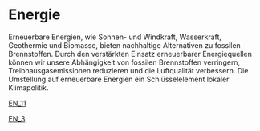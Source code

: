 # Energie

Erneuerbare Energien, wie Sonnen- und Windkraft, Wasserkraft, Geothermie und Biomasse, bieten nachhaltige Alternativen zu fossilen Brennstoffen. Durch den verstärkten Einsatz erneuerbarer Energiequellen können wir unsere Abhängigkeit von fossilen Brennstoffen verringern, Treibhausgasemissionen reduzieren und die Luftqualität verbessern. Die Umstellung auf erneuerbare Energien ein Schlüsselelement lokaler Klimapolitik.

[EN_11](EN_11.md)

[EN_3](EN_3.md)
